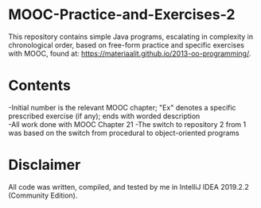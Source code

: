 # MOOC-Practice-and-Exercises-2

This repository contains simple Java programs, escalating in complexity in chronological order, based on free-form practice and specific exercises with MOOC, found at: https://materiaalit.github.io/2013-oo-programming/.  

# Contents
-Initial number is the relevant MOOC chapter; "Ex" denotes a specific prescribed exercise (if any); ends with worded description  
-All work done with MOOC Chapter 21
-The switch to repository 2 from 1 was based on the switch from procedural to object-oriented programs

# Disclaimer
All code was written, compiled, and tested by me in IntelliJ IDEA 2019.2.2 (Community Edition).
